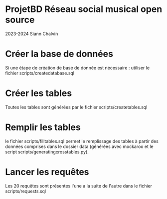 # ProjetBD Réseau social musical open source
2023-2024
Siann Chalvin

# Créer la base de données
Si une étape de création de base de donnée est nécessaire : utiliser le fichier scripts/createdatabase.sql

# Créer les tables
Toutes les tables sont générées par le fichier scripts/createtables.sql

# Remplir les tables
le fichier scripts/filltables.sql permet le remplissage des tables à partir des données comprises dans le dossier data (générées avec mockaroo et le script scripts/generatingcrosstables.py).  

# Lancer les requêtes
Les 20 requêtes sont présentes l'une a la suite de l'autre dans le fichier scripts/requests.sql 